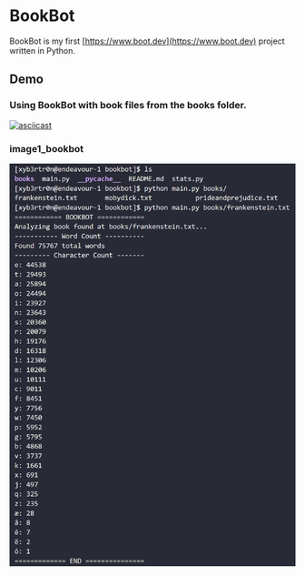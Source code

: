 # BookBot

BookBot is my first [https://www.boot.dev](https://www.boot.dev) project written in Python.

## Demo

### Using BookBot with book files from the books folder.

[![asciicast](https://camo.githubusercontent.com/6945b528c6b145f8bf120349e1e2eaa25814d2b424b9b30c03c5f0b0966bd767/68747470733a2f2f61736369696e656d612e6f72672f612f3347626f76466976656f37745a4a364e6b5a317a77413162582e737667)](https://asciinema.org/a/3GbovFiveo7tZJ6NkZ1zwA1bX)

### image1_bookbot

[![image1_bookbot](https://github.com/xyb3rtr0n/bookbot/raw/main/assets_for_README/image1_bookbot.png)](https://github.com/xyb3rtr0n/bookbot/blob/main/assets_for_README/image1_bookbot.png)
